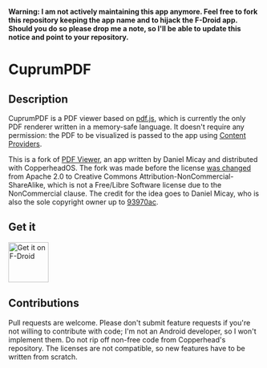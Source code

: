 **Warning: I am not actively maintaining this app anymore. Feel free to fork this repository keeping the app name and to hijack the F-Droid app. Should you do so please drop me a note, so I'll be able to update this notice and point to your repository.**

# CuprumPDF

## Description

CuprumPDF is a PDF viewer based on [pdf.js](https://mozilla.github.io/pdf.js/), which is currently the only PDF renderer written in a memory-safe language. It doesn't require any permission: the PDF to be visualized is passed to the app using [Content Providers](https://developer.android.com/guide/topics/providers/content-providers.html).

This is a fork of [PDF Viewer](https://github.com/CopperheadOS/platform_packages_apps_PdfViewer), an app written by Daniel Micay and distributed with CopperheadOS. The fork was made before the license [was changed](https://github.com/CopperheadOS/platform_packages_apps_PdfViewer/commit/158fe6c80a4e83334d7ea6d24c689709855d9963) from Apache 2.0 to Creative Commons Attribution-NonCommercial-ShareAlike, which is not a Free/Libre Software license due to the NonCommercial clause. The credit for the idea goes to Daniel Micay, who is also the sole copyright owner up to [93970ac](https://github.com/paride/CopperPDF/commit/93970ac8761fd2982e48bccf2a1c5dc2b3d2500e).

## Get it

[<img src="https://f-droid.org/badge/get-it-on.png"
      alt="Get it on F-Droid"
      height="80">](https://f-droid.org/app/org.ninthfloor.copperpdf)

## Contributions

Pull requests are welcome. Please don't submit feature requests if you're not willing to contribute with code; I'm not an Android developer, so I won't implement them. Do not rip off non-free code from Copperhead's repository. The licenses are not compatible, so new features have to be written from scratch.
